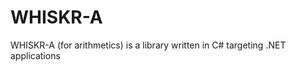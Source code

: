 # WHISKR-A
WHISKR-A (for arithmetics) is a library written in C# targeting .NET applications
<br/>


